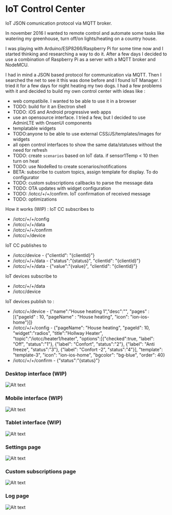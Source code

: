 # IoT Control Center

IoT JSON comunication protocol via MQTT broker.

In november 2016 I wanted to remote control and automate some tasks like watering my greenhouse, turn off/on lights/heating on a country house.

I was playing with Arduino/ESP8266/Raspberry Pi for some time now and I started thinking and researching a way to do it. After a few days I decided to use a combination of Raspberry Pi as a server with a MQTT broker and NodeMCU.

I had in mind a JSON based protocol for communication via MQTT. Then I searched the net to see it this was done before and I found IoT Manager. I tried it for a few days for night heating my two dogs.
I had a few problems with it and decided to build my own control center with ideas like :
- web compatibile. I wanted to be able to use it in a browser
- TODO: build for it an Electron shell
- TODO: iOS and Android progressive web apps
- use an opensource interface. I tried a few, but I decided to use AdminLTE with OnsenUI components
- templatable widgets
- TODO:anyone to be able to use external CSS/JS/templates/images for widgets
- all open control interfaces to show the same data/statuses without the need for refresh
- TODO: create `scenarios` based on IoT data. if sensor1Temp < 10 then turn on heat
- TODO: use NodeRed to create scenarios/notifications
- BETA: subscribe to custom topics, assign template for display. To do configurator
- TODO: custom subscriptions callbacks to parse the message data
- TODO: OTA updates with widget configuration
- TODO: /iotcc/+/+/confirm. IoT confirmation of received message
- TODO: optimizations

How it works (WIP) :
IoT CC subscribes to
- /iotcc/+/+/config
- /iotcc/+/+/data
- /iotcc/+/+/confirm
- /iotcc/+/device

IoT CC publishes to
- /iotcc/device - {"clientId": "{clientId}"}
- /iotcc/+/+/data - {"status":"{status}", "clientId": "{clientId}"}
- /iotcc/+/+/data - {"value":"{value}", "clientId": "{clientId}"}

IoT devices subscribe to
- /iotcc/+/+/data
- /iotcc/device

IoT devices publish to :
- /iotcc/+/device - {"name":"House heating 1","desc":"", "pages" : [{"pageId" : 10, "pageName" : "House heating", "icon": "ion-ios-home"}]}
- /iotcc/+/+/config - {"pageName": "House heating", "pageId": 10, "widget":"radios", "title":"Hollway Heater", "topic":"/iotcc/heater1/heater", "options":[{"checked":true, "label": "Off", "status":"1"}, {"label": "Confort", "status":"2"}, {"label": "Anti freeze", "status":"3"}, {"label": "Confort -2", "status":"4"}], "template": "template-3", "icon": "ion-ios-home", "bgcolor": "bg-blue", "order": 40}
- /iotcc/+/+/confirm - {"status":"{status}"}

### Desktop interface (WIP)
![Alt text](/screenshots/dashboard-desktop.png?raw=true "Desktop interface")

### Mobile interface (WIP)
![Alt text](/screenshots/dashboard-mobile.png?raw=true "Mobile interface")

### Tablet interface (WIP)
![Alt text](/screenshots/dashboard-tablet.png?raw=true "Tablet interface")

### Settings page
![Alt text](/screenshots/settings-page.png?raw=true "Settings page")

### Custom subscriptions page
![Alt text](/screenshots/custom-subscriptions-page.png?raw=true "Custom subscriptions page")

### Log page
![Alt text](/screenshots/log-page.png?raw=true "Log page")

